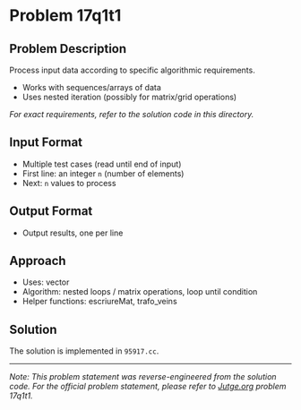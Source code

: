 # Problem 17q1t1

## Problem Description

Process input data according to specific algorithmic requirements.
- Works with sequences/arrays of data
- Uses nested iteration (possibly for matrix/grid operations)

*For exact requirements, refer to the solution code in this directory.*

## Input Format

- Multiple test cases (read until end of input)
- First line: an integer `n` (number of elements)
- Next: `n` values to process

## Output Format

- Output results, one per line

## Approach

- Uses: vector
- Algorithm: nested loops / matrix operations, loop until condition
- Helper functions: escriureMat, trafo_veins

## Solution

The solution is implemented in `95917.cc`.

---

*Note: This problem statement was reverse-engineered from the solution code. For the official problem statement, please refer to [Jutge.org](https://jutge.org/) problem 17q1t1.*
